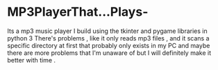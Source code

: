 # MP3PlayerThat...Plays-
Its a mp3 music player I build using the tkinter and pygame libraries in python 3
There's problems , like it only reads mp3 files , and it scans a specific directory at first that probably only exists in my PC and maybe there are more problems that I'm unaware of but I will definitely make it better with time .
